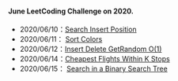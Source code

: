 #### June LeetCoding Challenge on 2020.

- 2020/06/10：[Search Insert Position]( https://leetcode.com/explore/challenge/card/june-leetcoding-challenge/540/week-2-june-8th-june-14th/3356/ )
- 2020/06/11： [Sort Colors]( https://leetcode.com/explore/challenge/card/june-leetcoding-challenge/540/week-2-june-8th-june-14th/3357/ ) 
- 2020/06/12：[Insert Delete GetRandom O(1)]( https://leetcode.com/explore/challenge/card/june-leetcoding-challenge/540/week-2-june-8th-june-14th/3358/ )
- 2020/06/14：[Cheapest Flights Within K Stops]( https://leetcode.com/explore/challenge/card/june-leetcoding-challenge/540/week-2-june-8th-june-14th/3360/ ) 
- 2020/06/15： [Search in a Binary Search Tree]( https://leetcode.com/explore/challenge/card/june-leetcoding-challenge/541/week-3-june-15th-june-21st/3361/ )


